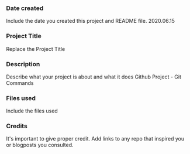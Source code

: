 ### Date created
Include the date you created this project and README file.
2020.06.15
### Project Title
Replace the Project Title

### Description
Describe what your project is about and what it does
Github Project - Git Commands
### Files used
Include the files used

### Credits
It's important to give proper credit. Add links to any repo that inspired you or blogposts you consulted.

